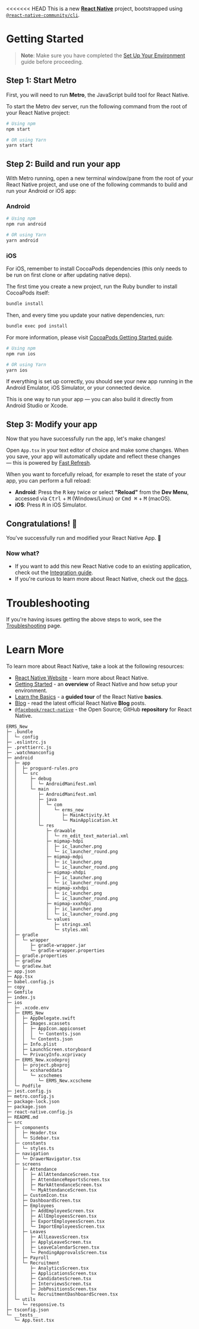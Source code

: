 <<<<<<< HEAD
This is a new [**React Native**](https://reactnative.dev) project, bootstrapped using [`@react-native-community/cli`](https://github.com/react-native-community/cli).

# Getting Started

> **Note**: Make sure you have completed the [Set Up Your Environment](https://reactnative.dev/docs/set-up-your-environment) guide before proceeding.

## Step 1: Start Metro

First, you will need to run **Metro**, the JavaScript build tool for React Native.

To start the Metro dev server, run the following command from the root of your React Native project:

```sh
# Using npm
npm start

# OR using Yarn
yarn start
```

## Step 2: Build and run your app

With Metro running, open a new terminal window/pane from the root of your React Native project, and use one of the following commands to build and run your Android or iOS app:

### Android

```sh
# Using npm
npm run android

# OR using Yarn
yarn android
```

### iOS

For iOS, remember to install CocoaPods dependencies (this only needs to be run on first clone or after updating native deps).

The first time you create a new project, run the Ruby bundler to install CocoaPods itself:

```sh
bundle install
```

Then, and every time you update your native dependencies, run:

```sh
bundle exec pod install
```

For more information, please visit [CocoaPods Getting Started guide](https://guides.cocoapods.org/using/getting-started.html).

```sh
# Using npm
npm run ios

# OR using Yarn
yarn ios
```

If everything is set up correctly, you should see your new app running in the Android Emulator, iOS Simulator, or your connected device.

This is one way to run your app — you can also build it directly from Android Studio or Xcode.

## Step 3: Modify your app

Now that you have successfully run the app, let's make changes!

Open `App.tsx` in your text editor of choice and make some changes. When you save, your app will automatically update and reflect these changes — this is powered by [Fast Refresh](https://reactnative.dev/docs/fast-refresh).

When you want to forcefully reload, for example to reset the state of your app, you can perform a full reload:

- **Android**: Press the <kbd>R</kbd> key twice or select **"Reload"** from the **Dev Menu**, accessed via <kbd>Ctrl</kbd> + <kbd>M</kbd> (Windows/Linux) or <kbd>Cmd ⌘</kbd> + <kbd>M</kbd> (macOS).
- **iOS**: Press <kbd>R</kbd> in iOS Simulator.

## Congratulations! :tada:

You've successfully run and modified your React Native App. :partying_face:

### Now what?

- If you want to add this new React Native code to an existing application, check out the [Integration guide](https://reactnative.dev/docs/integration-with-existing-apps).
- If you're curious to learn more about React Native, check out the [docs](https://reactnative.dev/docs/getting-started).

# Troubleshooting

If you're having issues getting the above steps to work, see the [Troubleshooting](https://reactnative.dev/docs/troubleshooting) page.

# Learn More

To learn more about React Native, take a look at the following resources:

- [React Native Website](https://reactnative.dev) - learn more about React Native.
- [Getting Started](https://reactnative.dev/docs/environment-setup) - an **overview** of React Native and how setup your environment.
- [Learn the Basics](https://reactnative.dev/docs/getting-started) - a **guided tour** of the React Native **basics**.
- [Blog](https://reactnative.dev/blog) - read the latest official React Native **Blog** posts.
- [`@facebook/react-native`](https://github.com/facebook/react-native) - the Open Source; GitHub **repository** for React Native.

```
ERMS_New
├─ .bundle
│  └─ config
├─ .eslintrc.js
├─ .prettierrc.js
├─ .watchmanconfig
├─ android
│  ├─ app
│  │  ├─ proguard-rules.pro
│  │  └─ src
│  │     ├─ debug
│  │     │  └─ AndroidManifest.xml
│  │     └─ main
│  │        ├─ AndroidManifest.xml
│  │        ├─ java
│  │        │  └─ com
│  │        │     └─ erms_new
│  │        │        ├─ MainActivity.kt
│  │        │        └─ MainApplication.kt
│  │        └─ res
│  │           ├─ drawable
│  │           │  └─ rn_edit_text_material.xml
│  │           ├─ mipmap-hdpi
│  │           │  ├─ ic_launcher.png
│  │           │  └─ ic_launcher_round.png
│  │           ├─ mipmap-mdpi
│  │           │  ├─ ic_launcher.png
│  │           │  └─ ic_launcher_round.png
│  │           ├─ mipmap-xhdpi
│  │           │  ├─ ic_launcher.png
│  │           │  └─ ic_launcher_round.png
│  │           ├─ mipmap-xxhdpi
│  │           │  ├─ ic_launcher.png
│  │           │  └─ ic_launcher_round.png
│  │           ├─ mipmap-xxxhdpi
│  │           │  ├─ ic_launcher.png
│  │           │  └─ ic_launcher_round.png
│  │           └─ values
│  │              ├─ strings.xml
│  │              └─ styles.xml
│  ├─ gradle
│  │  └─ wrapper
│  │     ├─ gradle-wrapper.jar
│  │     └─ gradle-wrapper.properties
│  ├─ gradle.properties
│  ├─ gradlew
│  └─ gradlew.bat
├─ app.json
├─ App.tsx
├─ babel.config.js
├─ copy
├─ Gemfile
├─ index.js
├─ ios
│  ├─ .xcode.env
│  ├─ ERMS_New
│  │  ├─ AppDelegate.swift
│  │  ├─ Images.xcassets
│  │  │  ├─ AppIcon.appiconset
│  │  │  │  └─ Contents.json
│  │  │  └─ Contents.json
│  │  ├─ Info.plist
│  │  ├─ LaunchScreen.storyboard
│  │  └─ PrivacyInfo.xcprivacy
│  ├─ ERMS_New.xcodeproj
│  │  ├─ project.pbxproj
│  │  └─ xcshareddata
│  │     └─ xcschemes
│  │        └─ ERMS_New.xcscheme
│  └─ Podfile
├─ jest.config.js
├─ metro.config.js
├─ package-lock.json
├─ package.json
├─ react-native.config.js
├─ README.md
├─ src
│  ├─ components
│  │  ├─ Header.tsx
│  │  └─ Sidebar.tsx
│  ├─ constants
│  │  └─ styles.ts
│  ├─ navigation
│  │  └─ DrawerNavigator.tsx
│  ├─ screens
│  │  ├─ Attendance
│  │  │  ├─ AllAttendanceScreen.tsx
│  │  │  ├─ AttendanceReportsScreen.tsx
│  │  │  ├─ MarkAttendanceScreen.tsx
│  │  │  └─ MyAttendanceScreen.tsx
│  │  ├─ CustomIcon.tsx
│  │  ├─ DashboardScreen.tsx
│  │  ├─ Employees
│  │  │  ├─ AddEmployeeScreen.tsx
│  │  │  ├─ AllEmployeesScreen.tsx
│  │  │  ├─ ExportEmployeesScreen.tsx
│  │  │  └─ ImportEmployeesScreen.tsx
│  │  ├─ Leaves
│  │  │  ├─ AllLeavesScreen.tsx
│  │  │  ├─ ApplyLeaveScreen.tsx
│  │  │  ├─ LeaveCalendarScreen.tsx
│  │  │  └─ PendingApprovalsScreen.tsx
│  │  ├─ Payroll
│  │  └─ Recruitment
│  │     ├─ AnalyticsScreen.tsx
│  │     ├─ ApplicationsScreen.tsx
│  │     ├─ CandidatesScreen.tsx
│  │     ├─ InterviewsScreen.tsx
│  │     ├─ JobPositionsScreen.tsx
│  │     └─ RecruitmentDashboardScreen.tsx
│  └─ utils
│     └─ responsive.ts
├─ tsconfig.json
└─ __tests__
   └─ App.test.tsx

```